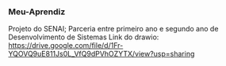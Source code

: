 ### Meu-Aprendiz
Projeto do SENAI; Parceria entre primeiro ano e segundo ano de Desenvolvimento de Sistemas
Link do drawio: https://drive.google.com/file/d/1Fr-YQOVQ9uE811Js0L_VfQ9dPVhOZYTX/view?usp=sharing
